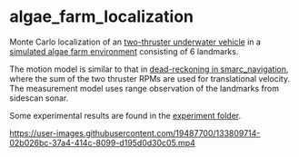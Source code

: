 # algae_farm_localization

Monte Carlo localization of an [two-thruster underwater vehicle](https://github.com/smarc-project/smarc_stonefish_sims/tree/noetic-devel/sam_stonefish_sim) 
in a [simulated algae farm environment](https://github.com/smarc-project/smarc_stonefish_sims) consisting of 6 landmarks.

The motion model is similar to that in 
[dead-reckoning in smarc_navigation](https://github.com/smarc-project/smarc_navigation/tree/noetic-devel/sam_dead_reckoning),
where the sum of the two thruster RPMs are used for translational velocity. The measurement model uses range observation of the landmarks from sidescan sonar.

Some experimental results are found in the [experiment folder](https://github.com/luxiya01/algae_farm_localization/tree/main/experiments).


https://user-images.githubusercontent.com/19487700/133809714-02b026bc-37a4-414c-8099-d195d0d30c05.mp4

